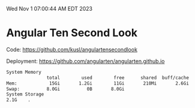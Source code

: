 Wed Nov  1 07:00:44 AM EDT 2023

# Angular Ten Second Look

Code: https://github.com/kusl/angulartensecondlook

Deployment: https://github.com/angularten/angularten.github.io

```bash
System Memory
               total        used        free      shared  buff/cache   available
Mem:            15Gi       1.2Gi        11Gi       210Mi       2.6Gi        13Gi
Swap:          8.0Gi          0B       8.0Gi
System Storage
2.1G	.
```
